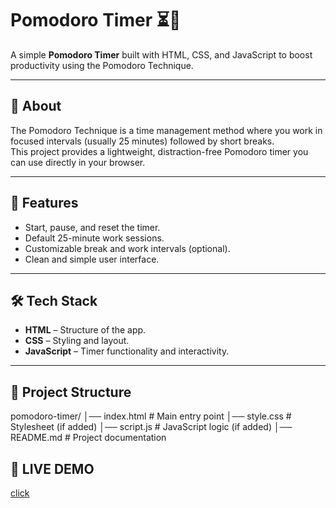 # Pomodoro Timer ⏳🍅

A simple **Pomodoro Timer** built with HTML, CSS, and JavaScript to boost productivity using the Pomodoro Technique.

---

## 📖 About
The Pomodoro Technique is a time management method where you work in focused intervals (usually 25 minutes) followed by short breaks.  
This project provides a lightweight, distraction-free Pomodoro timer you can use directly in your browser.

---

## 🚀 Features
- Start, pause, and reset the timer.
- Default 25-minute work sessions.
- Customizable break and work intervals (optional).
- Clean and simple user interface.

---

## 🛠️ Tech Stack
- **HTML** – Structure of the app.  
- **CSS** – Styling and layout.  
- **JavaScript** – Timer functionality and interactivity.  

---

## 📂 Project Structure
 pomodoro-timer/
│── index.html # Main entry point
│── style.css # Stylesheet (if added)
│── script.js # JavaScript logic (if added)
│── README.md # Project documentation

## 👾 LIVE DEMO
 [click](https://github.com/shreedivya19/pomodoro-timer/)
 
